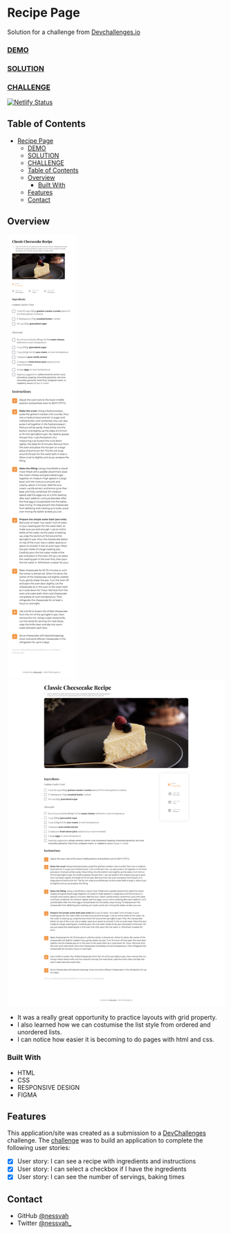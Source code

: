 # Recipe Page

Solution for a challenge from [Devchallenges.io](http://devchallenges.io)

### [DEMO](https://nessvah-recipepage.netlify.app)

### [SOLUTION](https://github.com/Nessvah/Recipe-page)

### [CHALLENGE](https://devchallenges.io/challenges/OEKdUZ6xs0h99C38XVht)

[![Netlify Status](https://api.netlify.com/api/v1/badges/e540c782-75f9-495f-a9ff-bc2847c08d1d/deploy-status)](https://app.netlify.com/sites/nessvah-recipepage/deploys)

<!-- TABLE OF CONTENTS -->

## Table of Contents

- [Recipe Page](#recipe-page)
    - [DEMO](#demo)
    - [SOLUTION](#solution)
    - [CHALLENGE](#challenge)
  - [Table of Contents](#table-of-contents)
  - [Overview](#overview)
    - [Built With](#built-with)
  - [Features](#features)
  - [Contact](#contact)

<!-- OVERVIEW -->

## Overview

![mobile](./images/Recipe-page-mobile.png)
![web-page](./images/recipe-page.png)

- It was a really great opportunity to practice layouts with grid property.
- I also learned how we can costumise the list style from ordered and unordered lists.
- I can notice how easier it is becoming to do pages with html and css.

### Built With

<!-- This section should list any major frameworks that you built your project using. Here are a few examples.-->

- HTML
- CSS
- RESPONSIVE DESIGN
- FIGMA

## Features

<!-- List the features of your application or follow the template. Don't share the figma file here :) -->

This application/site was created as a submission to a [DevChallenges](https://devchallenges.io/challenges) challenge. The [challenge](https://devchallenges.io/challenges/TtUjDt19eIHxNQ4n5jps) was to build an application to complete the following user stories:

- [x] User story: I can see a recipe with ingredients and instructions
- [x] User story: I can select a checkbox if I have the ingredients
- [x] User story: I can see the number of servings, baking times

## Contact

- GitHub [@nessvah](https://github.com/nessvah})
- Twitter [@nessvah\_](https://twitter.com/nessvah_)
